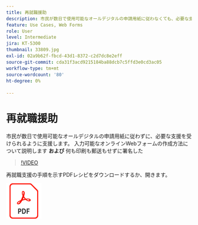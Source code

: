 ```yaml
---
title: 再就職援助
description: 市民が数日で使用可能なオールデジタルの申請用紙に従わなくても、必要な支援を受けられるように支援します。
feature: Use Cases, Web Forms
role: User
level: Intermediate
jira: KT-5300
thumbnail: 33809.jpg
exl-id: 02a9b62f-fbcd-43d1-8372-c2d7dc8e2eff
source-git-commit: cda31f3acd9215184ba88dcb7c5ffd3e0cd3ac05
workflow-type: tm+mt
source-wordcount: '80'
ht-degree: 0%

---
```


# 再就職援助

市民が数日で使用可能なオールデジタルの申請用紙に従わずに、必要な支援を受けられるように支援します。 入力可能なオンラインWebフォームの作成方法について説明します **および** 何も印刷も郵送もせずに署名した

>[!VIDEO](https://video.tv.adobe.com/v/33809?quality=12&learn=on&hidetitle=true)

再就職支援の手順を示すPDFレシピをダウンロードするか、開きます。

[![PDFレシピのダウンロード](../assets/acrobat_PDF_96.png)](../assets/UseCaseRecipe-EN-CreatingWebForms-Reemployment.pdf)
